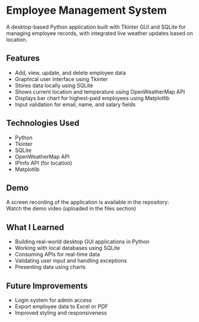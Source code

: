 # Employee Management System

A desktop-based Python application built with Tkinter GUI and SQLite for managing employee records, with integrated live weather updates based on location.

## Features
- Add, view, update, and delete employee data
- Graphical user interface using Tkinter
- Stores data locally using SQLite
- Shows current location and temperature using OpenWeatherMap API
- Displays bar chart for highest-paid employees using Matplotlib
- Input validation for email, name, and salary fields

## Technologies Used
- Python
- Tkinter
- SQLite
- OpenWeatherMap API
- IPInfo API (for location)
- Matplotlib

## Demo
A screen recording of the application is available in the repository:  
Watch the demo video (uploaded in the files section)

## What I Learned
- Building real-world desktop GUI applications in Python  
- Working with local databases using SQLite  
- Consuming APIs for real-time data  
- Validating user input and handling exceptions  
- Presenting data using charts

## Future Improvements
- Login system for admin access  
- Export employee data to Excel or PDF  
- Improved styling and responsiveness
